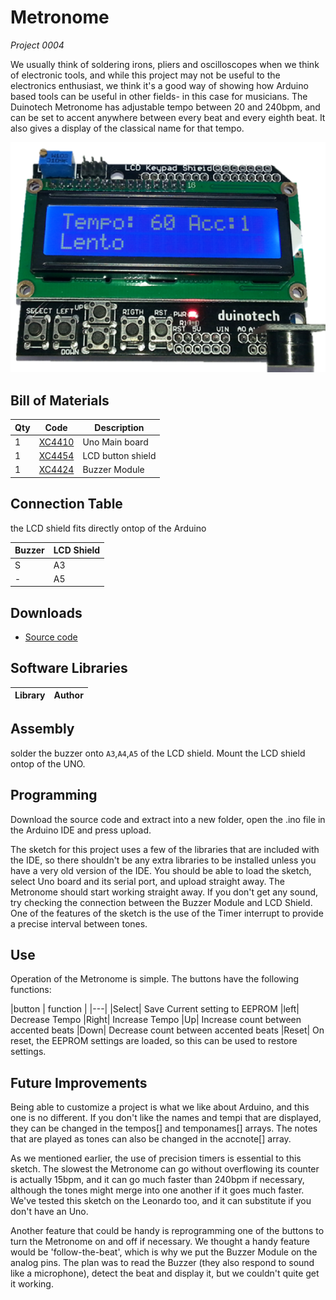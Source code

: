 # Metronome
_Project 0004_

We usually think of soldering irons, pliers and oscilloscopes when we think of electronic tools, and while this
project may not be useful to the electronics enthusiast, we think it's a good way of showing how Arduino based
tools can be useful in other fields- in this case for musicians. The Duinotech Metronome has adjustable tempo
between 20 and 240bpm, and can be set to accent anywhere between every beat and every eighth beat. It also
gives a display of the classical name for that tempo.

![](images/NPI00004a.png)

## Bill of Materials
| Qty | Code | Description |
| --- | --- | ---|
|1 | [XC4410](http://jaycar.com.au/p/XC4410) | Uno Main board
|1 | [XC4454](http://jaycar.com.au/p/XC4454) | LCD button shield
|1 | [XC4424](http://jaycar.com.au/p/XC4424) | Buzzer Module

## Connection Table
the LCD shield fits directly ontop of the Arduino

|Buzzer| LCD Shield|
|---|--- |
|S | A3 |
|- | A5 |

## Downloads
* [Source code](https://github.com/duinotech/Metronome/archive/master.zip)

## Software Libraries
|Library | Author
| --- |--- |

## Assembly
solder the buzzer onto `A3`,`A4`,`A5` of the LCD shield.
Mount the LCD shield ontop of the UNO.

## Programming
Download the source code and extract into a new folder, open the .ino file in the Arduino IDE and press upload.

The sketch for this project uses a few of the libraries that are included with the IDE, so there shouldn't be any
extra libraries to be installed unless you have a very old version of the IDE. You should be able to load the
sketch, select Uno board and its serial port, and upload straight away. The Metronome should start working
straight away. If you don't get any sound, try checking the connection between the Buzzer Module and LCD
Shield. One of the features of the sketch is the use of the Timer interrupt to provide a precise interval between
tones.


## Use

Operation of the Metronome is simple. The buttons have the following functions:

|button | function |
|---|
|Select| Save Current setting to EEPROM
|left| Decrease Tempo
|Right| Increase Tempo
|Up| Increase count between accented beats
|Down| Decrease count between accented beats
|Reset| On reset, the EEPROM settings are loaded, so this can be used to restore settings.

## Future Improvements
Being able to customize a project is what we like about Arduino, and this one is no different. If you don't like the
names and tempi that are displayed, they can be changed in the tempos[] and temponames[] arrays. The notes
that are played as tones can also be changed in the accnote[] array.

As we mentioned earlier, the use of precision timers is essential to this sketch. The slowest the Metronome can
go without overflowing its counter is actually 15bpm, and it can go much faster than 240bpm if necessary,
although the tones might merge into one another if it goes much faster. We've tested this sketch on the Leonardo
too, and it can substitute if you don't have an Uno.

Another feature that could be handy is reprogramming one of the buttons to turn the Metronome on and off if
necessary. We thought a handy feature would be 'follow-the-beat', which is why we put the Buzzer Module on the
analog pins. The plan was to read the Buzzer (they also respond to sound like a microphone), detect the beat
and display it, but we couldn't quite get it working.
